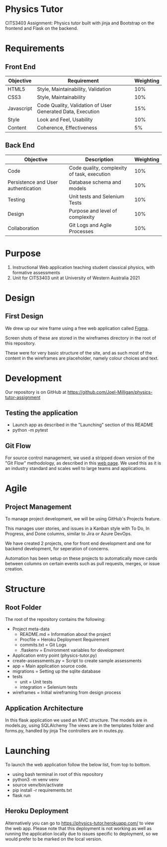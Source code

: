 # Physics Tutor

CITS3403 Assignment: Physics tutor built with jinja and Bootstrap on the frontend and Flask on the backend.

# Requirements

## Front End

| Objective  | Requirement                                                | Weighting |
| ---------- | ---------------------------------------------------------- | --------- |
| HTML5      | Style, Maintainability, Validation                         | 10%       |
| CSS3       | Style, Maintainability                                     | 10%       |
| Javascript | Code Quality, Validation of User Generated Data, Execution | 15%       |
| Style      | Look and Feel, Usability                                   | 10%       |
| Content    | Coherence, Effectiveness                                   | 5%        |

## Back End

| Objective                           | Description                                 | Weighting |
| ----------------------------------- | ------------------------------------------- | --------- |
| Code                                | Code quality, complexity of task, execution | 10%       |
| Persistence and User authentication | Database schema and models                  | 10%       |
| Testing                             | Unit tests and Selenium Tests               | 10%       |
| Design                              | Purpose and level of complexity             | 10%       |
| Collaboration                       | Git Logs and Agile Processes                | 10%       |

# Purpose

1. Instructional Web application teaching student classical physics, with formative assessments
2. Unit for CITS3403 unit at University of Western Australia 2021

# Design

## First Design

We drew up our wire frame using a free web application called [Figma](https://www.figma.com).

Screen shots of these are stored in the wireframes directory in the root of this repository.

These were for very basic structure of the site, and as such most of the content in the wireframes are placeholder, namely colour choices and text.

# Development

Our repository is on GitHub at https://github.com/Joel-Milligan/physics-tutor-assignment

## Testing the application

- Launch app as described in the "Launching" section of this README
- python -m pytest

## Git Flow

For source control management, we used a stripped down version of the "Git Flow" methodology, as described in this [web page](https://www.gitkraken.com/learn/git/git-flow).
We used this as it is an industry standard and scales well to large teams and applications.

# Agile

## Project Management

To manage project development, we will be using GitHub's Projects feature.

This manages user stories, and issues in a Kanban style with To Do, In Progress, and Done columns, similar to Jira or Azure DevOps.

We have created 2 projects, one for front end development and one for backend development, for seperation of concerns.

Automation has been setup on these projects to automatically move cards between columns on certain events such as pull requests, merges, or issue creation.

# Structure

## Root Folder

The root of the repository contains the following:

- Project meta-data
  - README.md = Information about the project
  - Procfile = Heroku Deployment Requirement
  - commits.txt = Git Logs
  - .flaskenv = Environment variables for development
- Application entry point (physics-tutor.py)
- create-assessments.py = Script to create sample assessments
- app = Main application source code.
- migrations = Setting up the sqlite database
- tests
  - unit = Unit tests
  - integration = Selenium tests
- wireframes = Initial wireframing from design process

## Application Architecture

In this flask application we used an MVC structure.
The models are in models.py, using SQLAlchemy
The views are in the templates folder and forms.py, handled by jinja
The controllers are in routes.py.

# Launching

To launch the web application follow the below list, from top to bottom.

- using bash terminal in root of this repository
- python3 -m venv venv
- source venv/bin/activate
- pip install -r requirements.txt
- flask run

## Heroku Deployment

Alternatively you can go to https://physics-tutor.herokuapp.com/ to view the web app.
Please note that this deployment is not working as well as running the application locally due to issues specific to deployment, so we would prefer to be marked on the local version.
